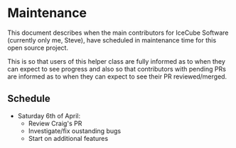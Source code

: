 Maintenance
===========

This document describes when the main contributors for IceCube Software (currently only me, Steve), have scheduled in maintenance time for this open source project.

This is so that users of this helper class are fully informed as to when they can expect to see progress and also so that contributors with pending PRs are informed as to when they can expect to see their PR reviewed/merged.


Schedule
--------

- Saturday 6th of April: 
	- Review Craig's PR
	- Investigate/fix oustanding bugs
	- Start on additional features
